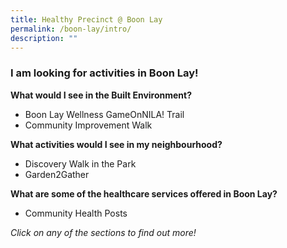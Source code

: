 ```yaml
---
title: Healthy Precinct @ Boon Lay
permalink: /boon-lay/intro/
description: ""
---
```

### **I am looking for activities in Boon Lay!**

**What would I see in the Built Environment?**
* Boon Lay Wellness GameOnNILA! Trail
* Community Improvement Walk

**What activities would I see in my neighbourhood?**
* Discovery Walk in the Park
* Garden2Gather

**What are some of the healthcare services offered in Boon Lay?**
* Community Health Posts

*Click on any of the sections to find out more!*